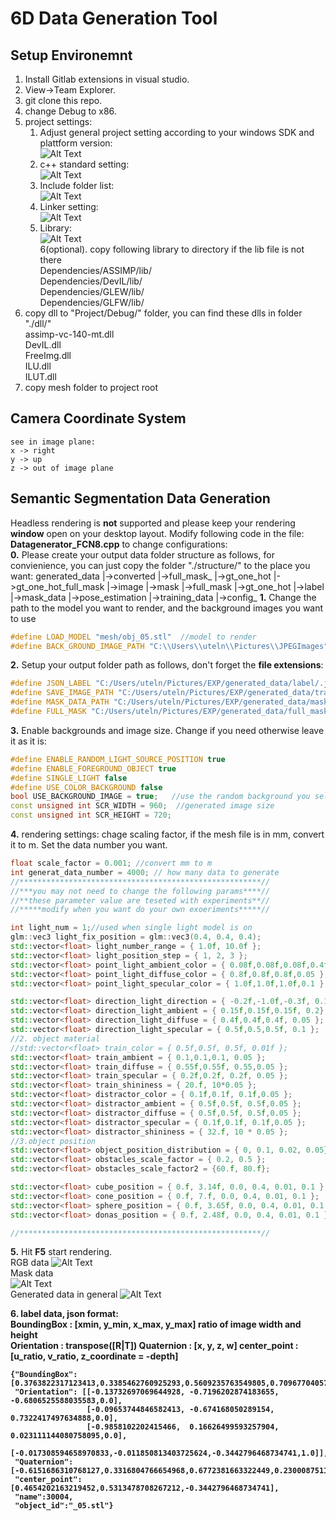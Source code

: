 # 6D Data Generation Tool

## Setup Environemnt
1. Install Gitlab extensions in visual studio.
2. View->Team Explorer.
3. git clone this repo.
4. change Debug to x86.
5. project settings: <br />
    1. Adjust general project setting according to your windows SDK and plattform version: <br />
	![Alt Text](OPENGL/read_me/general_setting.png) <br />
    2. c++ standard setting: <br />
	![Alt Text](OPENGL/read_me/cpp_setting.png) <br />    
	3. Include folder list: <br />
	![Alt Text](OPENGL/read_me/include_list.png) <br />
	4. Linker setting: <br />
    ![Alt Text](OPENGL/read_me/linker.png) <br />
	5. Library: <br />
    ![Alt Text](OPENGL/read_me/lib.png) <br />
6(optional). copy following library to directory if the lib file is not there<br />
	Dependencies/ASSIMP/lib/<br />
	Dependencies/DevIL/lib/<br />
	Dependencies/GLEW/lib/<br />
	Dependencies/GLFW/lib/<br />
7. copy dll to "Project/Debug/" folder, you can find these dlls in folder "./dll/" <br />
	assimp-vc-140-mt.dll<br />
	DevIL.dll<br />
	FreeImg.dll<br />
	ILU.dll<br />
	ILUT.dll<br />
8. copy mesh folder to project root


## Camera Coordinate System
    see in image plane:
    x -> right
    y -> up
    z -> out of image plane

## Semantic Segmentation Data Generation
Headless rendering is <b>not</b> supported and please keep your rendering <b>window</b> open on your desktop layout.
Modify following code in the file: <b>Datagenerator_FCN8.cpp</b> to change configurations:<br />
<b>0.</b> Please create your output data folder structure as follows, for convienience, you can just copy the folder "./structure/" to the place you want:
generated_data
|->converted
  |->full_mask_
  |->gt_one_hot
  |->gt_one_hot_full_mask
  |->image
  |->mask
|->full_mask
|->gt_one_hot
|->label
|->mask_data
|->pose_estimation
|->training_data
|->config_
<b>1.</b> Change the path to the model you want to render, and the background images you want to use<br />
```cpp
#define LOAD_MODEL "mesh/obj_05.stl"  //model to render
#define BACK_GROUND_IMAGE_PATH "C:\\Users\\uteln\\Pictures\\JPEGImages" //background images
```
<b>2.</b> Setup your output folder path as follows, don't forget the <b>file extensions</b>:<br />
```cpp
#define JSON_LABEL "C:/Users/uteln/Pictures/EXP/generated_data/label/.json"
#define SAVE_IMAGE_PATH "C:/Users/uteln/Pictures/EXP/generated_data/training_data/.jpg"  
#define MASK_DATA_PATH "C:/Users/uteln/Pictures/EXP/generated_data/mask_data/.jpg"
#define FULL_MASK "C:/Users/uteln/Pictures/EXP/generated_data/full_mask/.jpg"
```
<b>3.</b> Enable backgrounds and image size. Change if you need otherwise leave it as it is:<br />
```cpp
#define ENABLE_RANDOM_LIGHT_SOURCE_POSITION true
#define ENABLE_FOREGROUND_OBJECT true
#define SINGLE_LIGHT false
#define USE_COLOR_BACKGROUND false
bool USE_BACKGROUND_IMAGE = true;   //use the random background you select
const unsigned int SCR_WIDTH = 960;  //generated image size
const unsigned int SCR_HEIGHT = 720;
```
<b>4.</b> rendering settings: chage scaling factor, if the mesh file is in mm, convert it to m. Set the data number you want.
```cpp
float scale_factor = 0.001; //convert mm to m
int generat_data_number = 4000; // how many data to generate
//******************************************************//
//***you may not need to change the following params****//
//**these parameter value are teseted with experiments**//
//*****modify when you want do your own exoeriments*****//

int light_num = 1;//used when single light model is on
glm::vec3 light_fix_position = glm::vec3(0.4, 0.4, 0.4);
std::vector<float> light_number_range = { 1.0f, 10.0f };					//minimum	maximum
std::vector<float> light_position_step = { 1, 2, 3 };						//step_number, step_size, x,y,z min=-step_size and max=step_size
std::vector<float> point_light_ambient_color = { 0.08f,0.08f,0.08f,0.4f };  //r mean, g mean, b mean, standard deviation
std::vector<float> point_light_diffuse_color = { 0.8f,0.8f,0.8f,0.05 };	   //r mean, g mean, b mean, standard deviation
std::vector<float> point_light_specular_color = { 1.0f,1.0f,1.0f,0.1 };     //r mean, g mean, b mean, standard deviation

std::vector<float> direction_light_direction = { -0.2f,-1.0f,-0.3f, 0.1 }; //x mean, y mean, z mean, standard deviation(uniform distribution is beeter)
std::vector<float> direction_light_ambient = { 0.15f,0.15f,0.15f, 0.2};    //r mean, g mean, b mean, standard deviation
std::vector<float> direction_light_diffuse = { 0.4f,0.4f,0.4f, 0.05 };     //r mean, g mean, b mean, standard deviation
std::vector<float> direction_light_specular = { 0.5f,0.5,0.5f, 0.1 };      //r mean, g mean, b mean, standard deviation
//2. object material	
//std::vector<float> train_color = { 0.5f,0.5f, 0.5f, 0.01f };             //r mean, g mean, b mean, standard deviation
std::vector<float> train_ambient = { 0.1,0.1,0.1, 0.05 };		             //r mean, g mean, b mean, standard deviation
std::vector<float> train_diffuse = { 0.55f,0.55f, 0.55,0.05 };             //r mean, g mean, b mean, standard deviation
std::vector<float> train_specular = { 0.2f,0.2f, 0.2f, 0.05 };             //r mean, g mean, b mean, standard deviation
std::vector<float> train_shininess = { 20.f, 10*0.05 };					  //mean, standard deviation
std::vector<float> distractor_color = { 0.1f,0.1f, 0.1f,0.05 };            //r mean, g mean, b mean, standard deviation
std::vector<float> distractor_ambient = { 0.5f,0.5f, 0.5f,0.05 };          //r mean, g mean, b mean, standard deviation
std::vector<float> distractor_diffuse = { 0.5f,0.5f, 0.5f,0.05 };          //r mean, g mean, b mean, standard deviation
std::vector<float> distractor_specular = { 0.1f,0.1f, 0.1f,0.05 };         //r mean, g mean, b mean, standard deviation
std::vector<float> distractor_shininess = { 32.f, 10 * 0.05 };             //mean standard deviation
//3.object position
std::vector<float> object_position_distribution = { 0, 0.1, 0.02, 0.05};	//xy_mean, z_mean, xy_sigma, z_sigma
std::vector<float> obstacles_scale_factor = { 0.2, 0.5 };				    //minimum maximum
std::vector<float> obstacles_scale_factor2 = {60.f, 80.f};                //minimum maximum

std::vector<float> cube_position = { 0.f, 3.14f, 0.0, 0.4, 0.01, 0.1 };		//angle min,max, traslation xy_mean, z_mean, xy_sigma, z_sigma	
std::vector<float> cone_position = { 0.f, 7.f, 0.0, 0.4, 0.01, 0.1 };        //angle min,max, traslation xy_mean, z_mean, xy_sigma, z_sigma	
std::vector<float> sphere_position = { 0.f, 3.65f, 0.0, 0.4, 0.01, 0.1 };    //angle min,max, traslation xy_mean, z_mean, xy_sigma, z_sigma	
std::vector<float> donas_position = { 0.f, 2.48f, 0.0, 0.4, 0.01, 0.1 };     //angle min,max, traslation xy_mean, z_mean, xy_sigma, z_sigma	

//******************************************************//
```

<b>5.</b> Hit <b>F5</b> start rendering.<br />
RGB data
![Alt Text](OPENGL/read_me/RGB.gif) <br />
Mask data    
![Alt Text](OPENGL/read_me/Mask.gif) <br />
Generated data in general
![Alt Text](OPENGL/read_me/generated_data_folder.png) <br />

<b>6.<b/> label data, json format: <br />
    BoundingBox : [xmin, y_min, x_max, y_max]  ratio of image width and height<br />
    Orientation : transpose([R|T])
    Quaternion : [x, y, z, w]
    center_point : [u_ratio, v_ratio, z_coordinate = -depth]
```
{"BoundingBox": [0.3763822317123413,0.3385462760925293,0.5609235763549805,0.7096770405769348],
 "Orientation": [[-0.13732697069644928, -0.7196202874183655, -0.6806525588035583,0.0],
                 [-0.09653744846582413, -0.674168050289154,  0.7322417497634888,0.0],
                 [-0.9858102202415466,  0.16626499593257904, 0.023111144080758095,0.0],
                 [-0.017308594658970833,-0.011850813403725624,-0.3442796468734741,1.0]],
 "Quaternion":   [-0.6151686310768127,0.3316804766654968,0.6772381663322449,0.23000875115394592],
 "center_point": [0.4654202163219452,0.5313478708267212,-0.3442796468734741],
 "name":30004,
 "object_id":"_05.stl"}

```